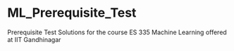 # ML_Prerequisite_Test
Prerequisite Test Solutions for the course ES 335 Machine Learning offered at IIT Gandhinagar
